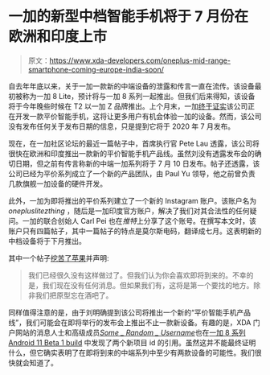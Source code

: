 # 一加的新型中档智能手机将于 7 月份在欧洲和印度上市

> 原文：<https://www.xda-developers.com/oneplus-mid-range-smartphone-coming-europe-india-soon/>

自去年年底以来，关于一加一款新的中端设备的泄露和传言一直在流传。该设备最初被称为一加 8 Lite，预计将与一加 8 系列一起推出。但我们后来得知，该设备将于今年晚些时候在 T2 以一加 Z 品牌推出。上个月末，一加[终于证实](https://www.xda-developers.com/oneplus-confirms-making-affordable-smartphones-again/)该公司正在开发一款平价智能手机，这将让更多用户有机会体验一加的设备。然而，该公司没有发布任何关于发布日期的信息，只是提到它将于 2020 年 7 月发布。

现在，在一加社区论坛的最近一篇帖子中，首席执行官 Pete Lau 透露，该公司将很快在欧洲和印度推出一款新的平价智能手机产品线。虽然刘没有透露发布会的确切日期，但之前有传言称新的中端一加系列将于 7 月 10 日发布。帖子还透露，该公司已经为平价系列成立了一个新的产品团队，由 Paul Yu 领导，他之前曾负责几款旗舰一加设备的硬件开发。

此外，一加为即将推出的平价系列建立了一个新的 Instagram 账户。该账户名为 *onepluslitezthing* ，随后是一加印度官方账户，解决了我们对其合法性的任何疑问。一加的联合创始人 Carl Pei 也在*推特*上分享了这个账号。在撰写本文时，该账户只有四篇帖子，其中一篇帖子的特点是莫尔斯电码，翻译成七月。这表明新的中档设备将于下月推出。

其中一个帖子[挖苦了苹果](https://www.cultofmac.com/477343/today-apple-history-gizmodo-lost-iphone-4-prototype/#:~:text=The%20iPhone%20leak%20of%20the,revelations%20about%20its%20secret%20prototype)并声明:

> 我们已经很久没有这样做过了。但我们认为你会喜欢即将到来的。不幸的是，我们现在没有任何消息。但如果我们有，这将是第一个要找的地方。除非我们把原型忘在酒吧了。

同样值得注意的是，由于刘明确提到该公司将推出一个新的“平价智能手机产品线”，我们可能会在即将举行的发布会上推出不止一款新设备。有趣的是，XDA 门户网站的消息人士和高级成员[*Some _ Random _ Username*](https://forum.xda-developers.com/member.php?u=8234677)也在[一加 8 系列 Android 11 Beta 1 build](https://www.xda-developers.com/oneplus-8-oneplus-8-pro-android-11-beta-download/) 中发现了两个新项目 id 的引用。虽然这并不能最终证明什么，但它确实表明了在即将到来的中端系列中至少有两款设备的可能性。我们很快就会知道了。